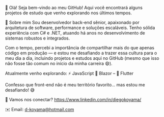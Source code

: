 👋 Olá!
Seja bem-vindo ao meu GitHub! Aqui você encontrará alguns projetos de estudo que venho explorando nos últimos tempos.

🚀 Sobre mim
Sou desenvolvedor back-end sênior, apaixonado por arquitetura de software, performance e soluções escaláveis.
Tenho sólida experiência com C# e .NET, atuando há anos no desenvolvimento de sistemas robustos e integrados.

Com o tempo, percebi a importância de compartilhar mais do que apenas código em produção — e estou me desafiando a trazer essa cultura para o meu dia a dia, incluindo projetos e estudos aqui no GitHub (mesmo que isso não fosse tão comum no início da minha carreira 😄).

Atualmente venho explorando:
⚡ JavaScript 
🧩 Blazor –
📱 Flutter 

Confesso que front-end não é meu território favorito... mas estou me desafiando! 😅

🤝 Vamos nos conectar?
https://www.linkedin.com/in/diegokoyama/

✉️ Email: d-koyama@hotmail.com
